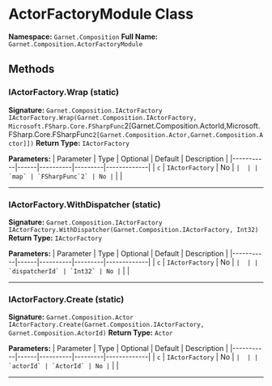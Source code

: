 # ActorFactoryModule Class

**Namespace:** `Garnet.Composition`
**Full Name:** `Garnet.Composition.ActorFactoryModule`

## Methods

### IActorFactory.Wrap (static)

**Signature:** `Garnet.Composition.IActorFactory IActorFactory.Wrap(Garnet.Composition.IActorFactory, Microsoft.FSharp.Core.FSharpFunc`2[Garnet.Composition.ActorId,Microsoft.FSharp.Core.FSharpFunc`2[Garnet.Composition.Actor,Garnet.Composition.Actor]])`
**Return Type:** `IActorFactory`

**Parameters:**
| Parameter | Type | Optional | Default | Description |
|-----------|------|----------|---------|-------------|
| `c` | `IActorFactory` | No | `` |  |
| `map` | `FSharpFunc`2` | No | `` |  |

---

### IActorFactory.WithDispatcher (static)

**Signature:** `Garnet.Composition.IActorFactory IActorFactory.WithDispatcher(Garnet.Composition.IActorFactory, Int32)`
**Return Type:** `IActorFactory`

**Parameters:**
| Parameter | Type | Optional | Default | Description |
|-----------|------|----------|---------|-------------|
| `c` | `IActorFactory` | No | `` |  |
| `dispatcherId` | `Int32` | No | `` |  |

---

### IActorFactory.Create (static)

**Signature:** `Garnet.Composition.Actor IActorFactory.Create(Garnet.Composition.IActorFactory, Garnet.Composition.ActorId)`
**Return Type:** `Actor`

**Parameters:**
| Parameter | Type | Optional | Default | Description |
|-----------|------|----------|---------|-------------|
| `c` | `IActorFactory` | No | `` |  |
| `actorId` | `ActorId` | No | `` |  |

---